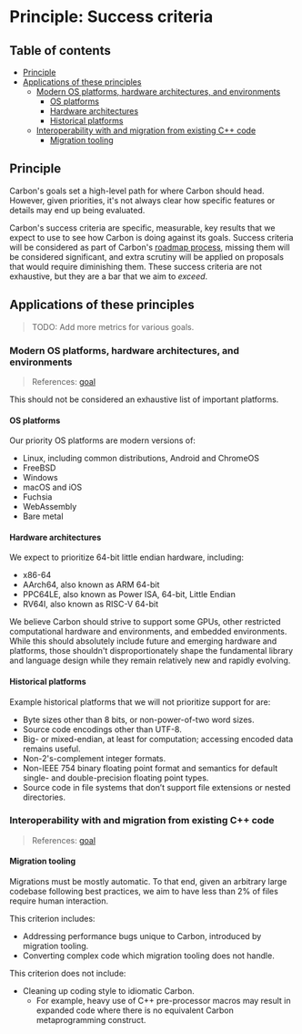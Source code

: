 # Principle: Success criteria

<!--
Part of the Carbon Language project, under the Apache License v2.0 with LLVM
Exceptions. See /LICENSE for license information.
SPDX-License-Identifier: Apache-2.0 WITH LLVM-exception
-->

<!-- toc -->

## Table of contents

-   [Principle](#principle)
-   [Applications of these principles](#applications-of-these-principles)
    -   [Modern OS platforms, hardware architectures, and environments](#modern-os-platforms-hardware-architectures-and-environments)
        -   [OS platforms](#os-platforms)
        -   [Hardware architectures](#hardware-architectures)
        -   [Historical platforms](#historical-platforms)
    -   [Interoperability with and migration from existing C++ code](#interoperability-with-and-migration-from-existing-c-code)
        -   [Migration tooling](#migration-tooling)

<!-- tocstop -->

## Principle

Carbon's goals set a high-level path for where Carbon should head. However,
given priorities, it's not always clear how specific features or details may end
up being evaluated.

Carbon's success criteria are specific, measurable, key results that we expect
to use to see how Carbon is doing against its goals. Success criteria will be
considered as part of Carbon's [roadmap process](../roadmap_process.md), missing
them will be considered significant, and extra scrutiny will be applied on
proposals that would require diminishing them. These success criteria are not
exhaustive, but they are a bar that we aim to _exceed_.

## Applications of these principles

> TODO: Add more metrics for various goals.

### Modern OS platforms, hardware architectures, and environments

> References:
> [goal](../goals.md#modern-os-platforms-hardware-architectures-and-environments)

This should not be considered an exhaustive list of important platforms.

#### OS platforms

Our priority OS platforms are modern versions of:

-   Linux, including common distributions, Android and ChromeOS
-   FreeBSD
-   Windows
-   macOS and iOS
-   Fuchsia
-   WebAssembly
-   Bare metal

#### Hardware architectures

We expect to prioritize 64-bit little endian hardware, including:

-   x86-64
-   AArch64, also known as ARM 64-bit
-   PPC64LE, also known as Power ISA, 64-bit, Little Endian
-   RV64I, also known as RISC-V 64-bit

We believe Carbon should strive to support some GPUs, other restricted
computational hardware and environments, and embedded environments. While this
should absolutely include future and emerging hardware and platforms, those
shouldn't disproportionately shape the fundamental library and language design
while they remain relatively new and rapidly evolving.

#### Historical platforms

Example historical platforms that we will not prioritize support for are:

-   Byte sizes other than 8 bits, or non-power-of-two word sizes.
-   Source code encodings other than UTF-8.
-   Big- or mixed-endian, at least for computation; accessing encoded data
    remains useful.
-   Non-2's-complement integer formats.
-   Non-IEEE 754 binary floating point format and semantics for default single-
    and double-precision floating point types.
-   Source code in file systems that don’t support file extensions or nested
    directories.

### Interoperability with and migration from existing C++ code

> References:
> [goal](../goals.md#interoperability-with-and-migration-from-existing-c-code)

#### Migration tooling

Migrations must be mostly automatic. To that end, given an arbitrary large
codebase following best practices, we aim to have less than 2% of files require
human interaction.

This criterion includes:

-   Addressing performance bugs unique to Carbon, introduced by migration
    tooling.
-   Converting complex code which migration tooling does not handle.

This criterion does not include:

-   Cleaning up coding style to idiomatic Carbon.
    -   For example, heavy use of C++ pre-processor macros may result in
        expanded code where there is no equivalent Carbon metaprogramming
        construct.
